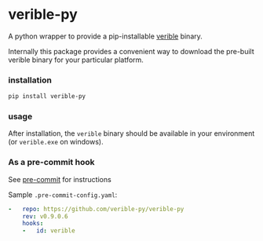 # verible-py

A python wrapper to provide a pip-installable [verible] binary.

Internally this package provides a convenient way to download the pre-built
verible binary for your particular platform.

### installation

```bash
pip install verible-py
```

### usage

After installation, the `verible` binary should be available in your
environment (or `verible.exe` on windows).

### As a pre-commit hook

See [pre-commit] for instructions

Sample `.pre-commit-config.yaml`:

```yaml
-   repo: https://github.com/verible-py/verible-py
    rev: v0.9.0.6
    hooks:
    -   id: verible
```

[verible]: https://chipsalliance.github.io/verible/
[pre-commit]: https://pre-commit.com
